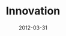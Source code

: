 ---
layout: message
category: message
series: "Game Changers"
title: "Innovation "
date: 2012-03-31
audio-description: "Brian Wells talks about how Game Changers defeat Goliath by fighting differently."
audio: "http://www.crossroads.net/players/media/hq/gamechangers_04.mp3"
audio-title: "Innovation"
audio-duration: "56&#58;14"
program-description: "Brian Wells talks about how Game Changers defeat Goliath by fighting differently."
program: "http://www.crossroads.net/players/media/hq/03_31-04-01_12Program.pdf"
program-title: "Innovation"
video-description: "Brian Wells talks about how Game Changers defeat Goliath by fighting differently."
video-title: "Innovation"
video: "https://s3.amazonaws.com/crossroadsvideomessages/gamechangers_04.mp4"
video-poster: "https://www.crossroads.net/uploadedfiles/gamechangers_04_still.jpg"
---